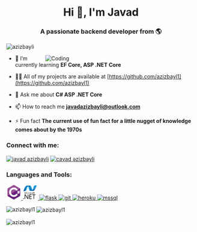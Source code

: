<h1 align="center">Hi 👋, I'm Javad</h1>
<h3 align="center">A passionate backend developer from 🌎</h3>

<p align="left"> <img src="https://komarev.com/ghpvc/?username=azizbayl1&label=Profile%20views&color=0e75b6&style=flat" alt="azizbayli" /> </p>

<img align="right" alt="Coding" width="400" src="https://camo.githubusercontent.com/c1dcb74cc1c1835b1d716f5051499a2814c683c806b15f04b0eba492863703e9/68747470733a2f2f63646e2e6472696262626c652e636f6d2f75736572732f3733303730332f73637265656e73686f74732f363538313234332f6176656e746f2e676966">

- 🌱 I’m currently learning **EF Core, ASP .NET Core**

- 👨‍💻 All of my projects are available at [https://github.com/azizbayl1](https://github.com/azizbayl1)

- 💬 Ask me about **C# ASP .NET Core**

- 📫 How to reach me **javadazizbayli@outlook.com**

- ⚡ Fun fact **The current use of fun fact for a little nugget of knowledge comes about by the 1970s**
<h3 align="left">Connect with me:</h3>
<p align="left">
<a href="https://linkedin.com/in/javad azizbayli" target="blank"><img align="center" src="https://raw.githubusercontent.com/rahuldkjain/github-profile-readme-generator/master/src/images/icons/Social/linked-in-alt.svg" alt="javad azizbayli" height="30" width="40" /></a>
<a href="https://fb.com/cavad əzizbəyli" target="blank"><img align="center" src="https://raw.githubusercontent.com/rahuldkjain/github-profile-readme-generator/master/src/images/icons/Social/facebook.svg" alt="cavad əzizbəyli" height="30" width="40" /></a>
</p>

<h3 align="left">Languages and Tools:</h3>
<p align="left"> <a href="https://www.w3schools.com/cs/" target="_blank" rel="noreferrer"> <img src="https://raw.githubusercontent.com/devicons/devicon/master/icons/csharp/csharp-original.svg" alt="csharp" width="40" height="40"/> </a> <a href="https://dotnet.microsoft.com/" target="_blank" rel="noreferrer"> <img src="https://raw.githubusercontent.com/devicons/devicon/master/icons/dot-net/dot-net-original-wordmark.svg" alt="dotnet" width="40" height="40"/> </a> <a href="https://flask.palletsprojects.com/" target="_blank" rel="noreferrer"> <img src="https://www.vectorlogo.zone/logos/pocoo_flask/pocoo_flask-icon.svg" alt="flask" width="40" height="40"/> </a> <a href="https://git-scm.com/" target="_blank" rel="noreferrer"> <img src="https://www.vectorlogo.zone/logos/git-scm/git-scm-icon.svg" alt="git" width="40" height="40"/> </a> <a href="https://heroku.com" target="_blank" rel="noreferrer"> <img src="https://www.vectorlogo.zone/logos/heroku/heroku-icon.svg" alt="heroku" width="40" height="40"/> </a> <a href="https://www.microsoft.com/en-us/sql-server" target="_blank" rel="noreferrer"> <img src="https://www.svgrepo.com/show/303229/microsoft-sql-server-logo.svg" alt="mssql" width="40" height="40"/> </a> </p>

<p><img align="left" src="https://github-readme-stats.vercel.app/api/top-langs?username=azizbayl1&show_icons=true&locale=en&layout=compact" alt="azizbayl1" /></p>

<p>&nbsp;<img align="center" src="https://github-readme-stats.vercel.app/api?username=azizbayl1&show_icons=true&locale=en" alt="azizbayl1" /></p>

<p><img align="center" src="https://github-readme-streak-stats.herokuapp.com/?user=azizbayl1&" alt="azizbayl1" /></p>
